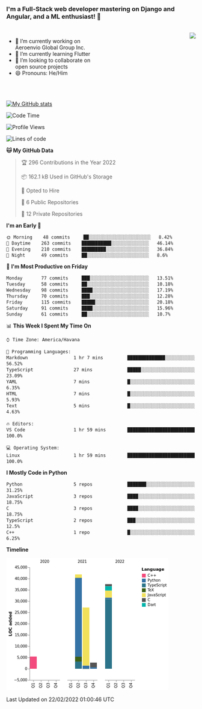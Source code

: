 ### I'm a Full-Stack web developer mastering on Django and Angular, and a ML enthusiast!  👋

<br/>

<img align="right" height="250"  src="https://media1.giphy.com/media/qgQUggAC3Pfv687qPC/giphy.gif?cid=ecf05e470ttfxgsj072btembitu1zn4ti3t3cdyg4jo5b3by&rid=giphy.gif&ct=g" />

 <div style="width:50%">
    <ul>
      <li>🔭 I’m currently working on Aeroenvio Global Group Inc.</li>
      <li>🌱 I’m currently learning Flutter</li>
      <li>👯 I’m looking to collaborate on open source projects</li>
      <li>😄 Pronouns: He/Him</li>
<!--       <li>⚡ Fun fact: I started my first professional project for a company as web dev without knowing any JS </li> -->
    </ul>
  </div>
  
<br/><br/><br/>
[![My GitHub stats](https://github-readme-stats.vercel.app/api?username=dfg-98&show_icons=true&theme=radical)](https://github.com/anuraghazra/github-readme-stats)


<!--START_SECTION:waka-->
![Code Time](http://img.shields.io/badge/Code%20Time-6%20hrs%206%20mins-blue)

![Profile Views](http://img.shields.io/badge/Profile%20Views-36-blue)

![Lines of code](https://img.shields.io/badge/From%20Hello%20World%20I%27ve%20Written-115%20Thousand%20lines%20of%20code-blue)

**🐱 My GitHub Data** 

> 🏆 296 Contributions in the Year 2022
 > 
> 📦 162.1 kB Used in GitHub's Storage 
 > 
> 💼 Opted to Hire
 > 
> 📜 6 Public Repositories 
 > 
> 🔑 12 Private Repositories  
 > 
**I'm an Early 🐤** 

```text
🌞 Morning    48 commits     ██░░░░░░░░░░░░░░░░░░░░░░░   8.42% 
🌆 Daytime    263 commits    ███████████░░░░░░░░░░░░░░   46.14% 
🌃 Evening    210 commits    █████████░░░░░░░░░░░░░░░░   36.84% 
🌙 Night      49 commits     ██░░░░░░░░░░░░░░░░░░░░░░░   8.6%

```
📅 **I'm Most Productive on Friday** 

```text
Monday       77 commits     ███░░░░░░░░░░░░░░░░░░░░░░   13.51% 
Tuesday      58 commits     ██░░░░░░░░░░░░░░░░░░░░░░░   10.18% 
Wednesday    98 commits     ████░░░░░░░░░░░░░░░░░░░░░   17.19% 
Thursday     70 commits     ███░░░░░░░░░░░░░░░░░░░░░░   12.28% 
Friday       115 commits    █████░░░░░░░░░░░░░░░░░░░░   20.18% 
Saturday     91 commits     ████░░░░░░░░░░░░░░░░░░░░░   15.96% 
Sunday       61 commits     ██░░░░░░░░░░░░░░░░░░░░░░░   10.7%

```


📊 **This Week I Spent My Time On** 

```text
⌚︎ Time Zone: America/Havana

💬 Programming Languages: 
Markdown                 1 hr 7 mins         ██████████████░░░░░░░░░░░   56.52% 
TypeScript               27 mins             █████░░░░░░░░░░░░░░░░░░░░   23.09% 
YAML                     7 mins              █░░░░░░░░░░░░░░░░░░░░░░░░   6.35% 
HTML                     7 mins              █░░░░░░░░░░░░░░░░░░░░░░░░   5.93% 
Text                     5 mins              █░░░░░░░░░░░░░░░░░░░░░░░░   4.63%

🔥 Editors: 
VS Code                  1 hr 59 mins        █████████████████████████   100.0%

💻 Operating System: 
Linux                    1 hr 59 mins        █████████████████████████   100.0%

```

**I Mostly Code in Python** 

```text
Python                   5 repos             ███████░░░░░░░░░░░░░░░░░░   31.25% 
JavaScript               3 repos             ████░░░░░░░░░░░░░░░░░░░░░   18.75% 
C                        3 repos             ████░░░░░░░░░░░░░░░░░░░░░   18.75% 
TypeScript               2 repos             ███░░░░░░░░░░░░░░░░░░░░░░   12.5% 
C++                      1 repo              █░░░░░░░░░░░░░░░░░░░░░░░░   6.25%

```


**Timeline**

![Chart not found](https://raw.githubusercontent.com/dfg-98/dfg-98/main/charts/bar_graph.png) 


 Last Updated on 22/02/2022 01:00:46 UTC
<!--END_SECTION:waka-->
